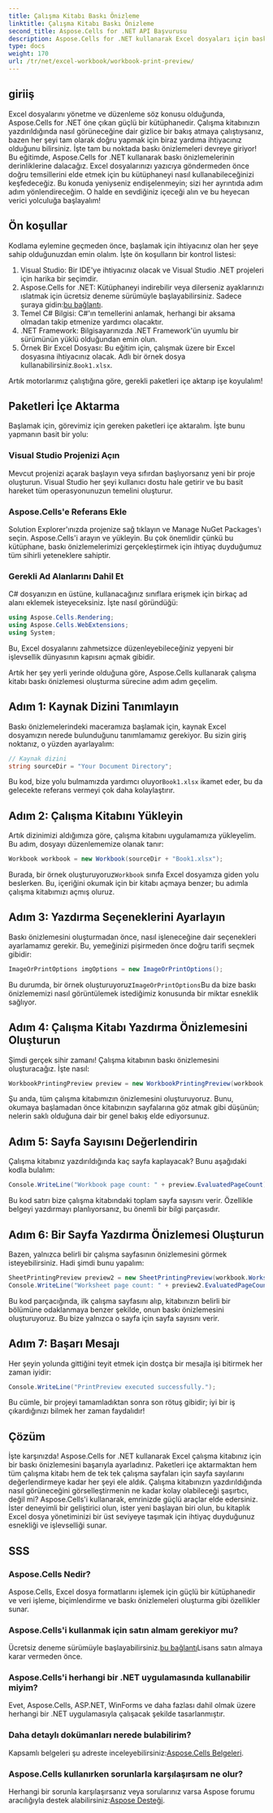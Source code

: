 ```yaml
---
title: Çalışma Kitabı Baskı Önizleme
linktitle: Çalışma Kitabı Baskı Önizleme
second_title: Aspose.Cells for .NET API Başvurusu
description: Aspose.Cells for .NET kullanarak Excel dosyaları için baskı önizlemelerinin nasıl oluşturulacağını öğrenin. Ayrıntılı, takip etmesi kolay bir eğitimde kodlama adımlarını öğrenin.
type: docs
weight: 170
url: /tr/net/excel-workbook/workbook-print-preview/
---
```

## giriiş

Excel dosyalarını yönetme ve düzenleme söz konusu olduğunda, Aspose.Cells for .NET öne çıkan güçlü bir kütüphanedir. Çalışma kitabınızın yazdırıldığında nasıl görüneceğine dair gizlice bir bakış atmaya çalıştıysanız, bazen her şeyi tam olarak doğru yapmak için biraz yardıma ihtiyacınız olduğunu bilirsiniz. İşte tam bu noktada baskı önizlemeleri devreye giriyor! Bu eğitimde, Aspose.Cells for .NET kullanarak baskı önizlemelerinin derinliklerine dalacağız. Excel dosyalarınızı yazıcıya göndermeden önce doğru temsillerini elde etmek için bu kütüphaneyi nasıl kullanabileceğinizi keşfedeceğiz. Bu konuda yeniyseniz endişelenmeyin; sizi her ayrıntıda adım adım yönlendireceğim. O halde en sevdiğiniz içeceği alın ve bu heyecan verici yolculuğa başlayalım!

## Ön koşullar

Kodlama eylemine geçmeden önce, başlamak için ihtiyacınız olan her şeye sahip olduğunuzdan emin olalım. İşte ön koşulların bir kontrol listesi:

1. Visual Studio: Bir IDE'ye ihtiyacınız olacak ve Visual Studio .NET projeleri için harika bir seçimdir.
2.  Aspose.Cells for .NET: Kütüphaneyi indirebilir veya dilerseniz ayaklarınızı ıslatmak için ücretsiz deneme sürümüyle başlayabilirsiniz. Sadece şuraya gidin:[bu bağlantı](https://releases.aspose.com).
3. Temel C# Bilgisi: C#'ın temellerini anlamak, herhangi bir aksama olmadan takip etmenize yardımcı olacaktır.
4. .NET Framework: Bilgisayarınızda .NET Framework'ün uyumlu bir sürümünün yüklü olduğundan emin olun.
5.  Örnek Bir Excel Dosyası: Bu eğitim için, çalışmak üzere bir Excel dosyasına ihtiyacınız olacak. Adlı bir örnek dosya kullanabilirsiniz.`Book1.xlsx`.

Artık motorlarımız çalıştığına göre, gerekli paketleri içe aktarıp işe koyulalım!

## Paketleri İçe Aktarma

Başlamak için, görevimiz için gereken paketleri içe aktaralım. İşte bunu yapmanın basit bir yolu:

### Visual Studio Projenizi Açın

Mevcut projenizi açarak başlayın veya sıfırdan başlıyorsanız yeni bir proje oluşturun. Visual Studio her şeyi kullanıcı dostu hale getirir ve bu basit hareket tüm operasyonunuzun temelini oluşturur.

### Aspose.Cells'e Referans Ekle

Solution Explorer'ınızda projenize sağ tıklayın ve Manage NuGet Packages'ı seçin. Aspose.Cells'i arayın ve yükleyin. Bu çok önemlidir çünkü bu kütüphane, baskı önizlemelerimizi gerçekleştirmek için ihtiyaç duyduğumuz tüm sihirli yeteneklere sahiptir.

### Gerekli Ad Alanlarını Dahil Et

C# dosyanızın en üstüne, kullanacağınız sınıflara erişmek için birkaç ad alanı eklemek isteyeceksiniz. İşte nasıl göründüğü:

```csharp
using Aspose.Cells.Rendering;
using Aspose.Cells.WebExtensions;
using System;
```

Bu, Excel dosyalarını zahmetsizce düzenleyebileceğiniz yepyeni bir işlevsellik dünyasının kapısını açmak gibidir.

Artık her şey yerli yerinde olduğuna göre, Aspose.Cells kullanarak çalışma kitabı baskı önizlemesi oluşturma sürecine adım adım geçelim.

## Adım 1: Kaynak Dizini Tanımlayın

Baskı önizlemelerindeki maceramıza başlamak için, kaynak Excel dosyamızın nerede bulunduğunu tanımlamamız gerekiyor. Bu sizin giriş noktanız, o yüzden ayarlayalım:

```csharp
// Kaynak dizini
string sourceDir = "Your Document Directory";
```

Bu kod, bize yolu bulmamızda yardımcı oluyor`Book1.xlsx` ikamet eder, bu da gelecekte referans vermeyi çok daha kolaylaştırır.

## Adım 2: Çalışma Kitabını Yükleyin

Artık dizinimizi aldığımıza göre, çalışma kitabını uygulamamıza yükleyelim. Bu adım, dosyayı düzenlememize olanak tanır:

```csharp
Workbook workbook = new Workbook(sourceDir + "Book1.xlsx");
```

 Burada, bir örnek oluşturuyoruz`Workbook` sınıfa Excel dosyamıza giden yolu beslerken. Bu, içeriğini okumak için bir kitabı açmaya benzer; bu adımla çalışma kitabımızı açmış oluruz.

## Adım 3: Yazdırma Seçeneklerini Ayarlayın

Baskı önizlemesini oluşturmadan önce, nasıl işleneceğine dair seçenekleri ayarlamamız gerekir. Bu, yemeğinizi pişirmeden önce doğru tarifi seçmek gibidir:

```csharp
ImageOrPrintOptions imgOptions = new ImageOrPrintOptions();
```

 Bu durumda, bir örnek oluşturuyoruz`ImageOrPrintOptions`Bu da bize baskı önizlememizi nasıl görüntülemek istediğimiz konusunda bir miktar esneklik sağlıyor.

## Adım 4: Çalışma Kitabı Yazdırma Önizlemesini Oluşturun

Şimdi gerçek sihir zamanı! Çalışma kitabının baskı önizlemesini oluşturacağız. İşte nasıl:

```csharp
WorkbookPrintingPreview preview = new WorkbookPrintingPreview(workbook, imgOptions);
```

Şu anda, tüm çalışma kitabımızın önizlemesini oluşturuyoruz. Bunu, okumaya başlamadan önce kitabınızın sayfalarına göz atmak gibi düşünün; nelerin saklı olduğuna dair bir genel bakış elde ediyorsunuz.

## Adım 5: Sayfa Sayısını Değerlendirin

Çalışma kitabınız yazdırıldığında kaç sayfa kaplayacak? Bunu aşağıdaki kodla bulalım:

```csharp
Console.WriteLine("Workbook page count: " + preview.EvaluatedPageCount);
```

Bu kod satırı bize çalışma kitabındaki toplam sayfa sayısını verir. Özellikle belgeyi yazdırmayı planlıyorsanız, bu önemli bir bilgi parçasıdır.

## Adım 6: Bir Sayfa Yazdırma Önizlemesi Oluşturun

Bazen, yalnızca belirli bir çalışma sayfasının önizlemesini görmek isteyebilirsiniz. Hadi şimdi bunu yapalım:

```csharp
SheetPrintingPreview preview2 = new SheetPrintingPreview(workbook.Worksheets[0], imgOptions);
Console.WriteLine("Worksheet page count: " + preview2.EvaluatedPageCount);
```

Bu kod parçacığında, ilk çalışma sayfasını alıp, kitabınızın belirli bir bölümüne odaklanmaya benzer şekilde, onun baskı önizlemesini oluşturuyoruz. Bu bize yalnızca o sayfa için sayfa sayısını verir.

## Adım 7: Başarı Mesajı

Her şeyin yolunda gittiğini teyit etmek için dostça bir mesajla işi bitirmek her zaman iyidir:

```csharp
Console.WriteLine("PrintPreview executed successfully.");
```

Bu cümle, bir projeyi tamamladıktan sonra son rötuş gibidir; iyi bir iş çıkardığınızı bilmek her zaman faydalıdır!

## Çözüm

İşte karşınızda! Aspose.Cells for .NET kullanarak Excel çalışma kitabınız için bir baskı önizlemesini başarıyla ayarladınız. Paketleri içe aktarmaktan hem tüm çalışma kitabı hem de tek tek çalışma sayfaları için sayfa sayılarını değerlendirmeye kadar her şeyi ele aldık. Çalışma kitabınızın yazdırıldığında nasıl görüneceğini görselleştirmenin ne kadar kolay olabileceği şaşırtıcı, değil mi? Aspose.Cells'i kullanarak, emrinizde güçlü araçlar elde edersiniz. İster deneyimli bir geliştirici olun, ister yeni başlayan biri olun, bu kitaplık Excel dosya yönetiminizi bir üst seviyeye taşımak için ihtiyaç duyduğunuz esnekliği ve işlevselliği sunar.

## SSS

### Aspose.Cells Nedir?
Aspose.Cells, Excel dosya formatlarını işlemek için güçlü bir kütüphanedir ve veri işleme, biçimlendirme ve baskı önizlemeleri oluşturma gibi özellikler sunar.

### Aspose.Cells'i kullanmak için satın almam gerekiyor mu?
 Ücretsiz deneme sürümüyle başlayabilirsiniz.[bu bağlantı](https://releases.aspose.com)Lisans satın almaya karar vermeden önce.

### Aspose.Cells'i herhangi bir .NET uygulamasında kullanabilir miyim?
Evet, Aspose.Cells, ASP.NET, WinForms ve daha fazlası dahil olmak üzere herhangi bir .NET uygulamasıyla çalışacak şekilde tasarlanmıştır.

### Daha detaylı dokümanları nerede bulabilirim?
 Kapsamlı belgeleri şu adreste inceleyebilirsiniz:[Aspose.Cells Belgeleri](https://reference.aspose.com/cells/net/).

### Aspose.Cells kullanırken sorunlarla karşılaşırsam ne olur?
 Herhangi bir sorunla karşılaşırsanız veya sorularınız varsa Aspose forumu aracılığıyla destek alabilirsiniz:[Aspose Desteği](https://forum.aspose.com/c/cells/9).